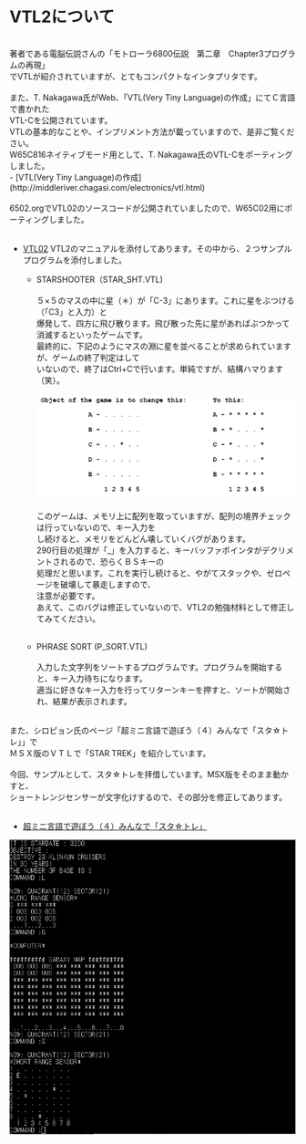 # VTL2について
<br>
著者である電脳伝説さんの「モトローラ6800伝説　第二章　Chapter3プログラムの再現」<br>
でVTLが紹介されていますが、とてもコンパクトなインタプリタです。<br>
<br>
また、T. Nakagawa氏がWeb、「VTL(Very Tiny Language)の作成」にてＣ言語で書かれた<br>
VTL-Cを公開されています。<br>
VTLの基本的なことや、インプリメント方法が載っていますので、是非ご覧ください。<br>
W65C816ネイティブモード用として、T. Nakagawa氏のVTL-Cをポーティングしました。<br>
- [VTL(Very Tiny Language)の作成](http://middleriver.chagasi.com/electronics/vtl.html)<br>
<br>
6502.orgでVTL02のソースコードが公開されていましたので、W65C02用にポーティングしました。<br>
<br>

- [VTL02](http://6502.org/source/interpreters/vtl02.htm)
  VTL2のマニュアルを添付してあります。その中から、２つサンプルプログラムを添付しました。
  - STARSHOOTER（STAR_SHT.VTL)<br><Br>
    ５×５のマスの中に星（＊）が「C-3」にあります。これに星をぶつける（「C3」と入力）と<br>
    爆発して、四方に飛び散ります。飛び散った先に星があればぶつかって消滅するといったゲームです。<br>
    最終的に、下記のようにマスの淵に星を並べることが求められていますが、ゲームの終了判定はして<br>
    いないので、終了はCtrl+Cで行います。単純ですが、結構ハマります（笑）。<br><br>
    ![](../photo/starshot.png)
    
    このゲームは、メモリ上に配列を取っていますが、配列の境界チェックは行っていないので、キー入力を<br>
    し続けると、メモリをどんどん壊していくバグがあります。<br>
    290行目の処理が「_」を入力すると、キーバッファポインタがデクリメントされるので、恐らくＢＳキーの<br>
    処理だと思います。これを実行し続けると、やがてスタックや、ゼロページを破壊して暴走しますので、<br>
    注意が必要です。<br>
    あえて、このバグは修正していないので、VTL2の勉強材料として修正してみてください。<br><br>
    
  - PHRASE SORT (P_SORT.VTL)<br><br>
    入力した文字列をソートするプログラムです。プログラムを開始すると、キー入力待ちになります。<br>
    適当に好きなキー入力を行ってリターンキーを押すと、ソートが開始され、結果が表示されます。<br>
<br>
また、シロピョン氏のページ「超ミニ言語で遊ぼう（４）みんなで「スタ☆トレ」」で<br>
ＭＳＸ版のＶＴＬで「STAR TREK」を紹介しています。<br>
<br>
今回、サンプルとして、スタ☆トレを拝借しています。MSX版をそのまま動かすと、<br>
ショートレンジセンサーが文字化けするので、その部分を修正してあります。<br>
<br>

- [超ミニ言語で遊ぼう（４）みんなで「スタ☆トレ」](https://ameblo.jp/siropyon/entry-11917965564.html)<br>

![photo 1](../photo/STATRE.png)
